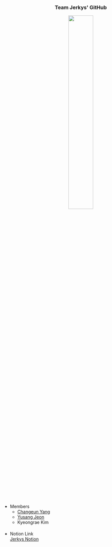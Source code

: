 <h3 align = 'center'>Team Jerkys' GitHub</h3>

<div align = 'center'>
  <img src = 'https://user-images.githubusercontent.com/104478650/188068115-f6fb1615-06dc-45e6-8ef3-b58c9591aafa.png' width = '40%'>
</div>

- Members
  - [Changeun Yang](https://github.com/yangchangnaihoby)
  - [Yusang Jeon](https://github.com/MarigoldJ)
  - Kyeongrae Kim

####

- Notion Link  
  [Jerkys Notion](https://www.notion.so/marigoldj/Jerkys-49e5d3b791214855b20c9f53651af3e2)

